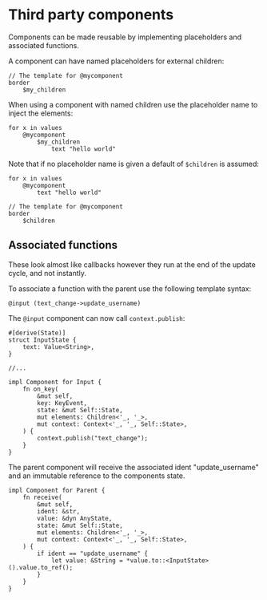 # Third party components

Components can be made reusable by implementing placeholders and associated
functions.

A component can have named placeholders for external children:

```
// The template for @mycomponent
border
    $my_children
```

When using a component with named children use the placeholder name
to inject the elements:

```
for x in values
    @mycomponent
        $my_children
            text "hello world"
```

Note that if no placeholder name is given a default of `$children` is assumed:

```
for x in values
    @mycomponent
        text "hello world"
```

```
// The template for @mycomponent
border
    $children
```

## Associated functions

These look almost like callbacks however they run at the end of the update
cycle, and not instantly.

To associate a function with the parent use the following template syntax:

```
@input (text_change->update_username)
```

The `@input` component can now call `context.publish`:

```rust,ignore
#[derive(State)]
struct InputState {
    text: Value<String>,
}

//...

impl Component for Input {
    fn on_key(
        &mut self,
        key: KeyEvent,
        state: &mut Self::State,
        mut elements: Children<'_, '_>,
        mut context: Context<'_, '_, Self::State>,
    ) {
        context.publish("text_change");
    }
}
```

The parent component will receive the associated ident "update_username" and 
an immutable reference to the components state.

```rust,ignore
impl Component for Parent {
    fn receive(
        &mut self,
        ident: &str,
        value: &dyn AnyState,
        state: &mut Self::State,
        mut elements: Children<'_, '_>,
        mut context: Context<'_, '_, Self::State>,
    ) {
        if ident == "update_username" {
            let value: &String = *value.to::<InputState>().value.to_ref();
        }
    }
}
```
